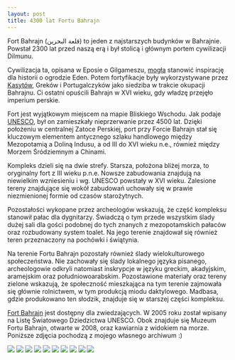 ```yaml
---
layout: post
title: 4300 lat Fortu Bahrajn
---
```


Fort Bahrajn (قلعة البحرين) to jeden z najstarszych budynków w Bahrajnie. Powstał 2300 lat przed naszą erą i był stolicą i głównym portem cywilizacji Dilmunu. 

Cywilizacja ta, opisana w Eposie o Gilgameszu, [mogła](https://archive.org/details/sumerianstheirhi00samu/page/148/mode/) stanowić inspirację dla historii o ogrodzie Eden. Potem fortyfikacje były wykorzystywane przez [Kasytów](https://pl.wikipedia.org/wiki/Kasyci), Greków i Portugalczyków jako siedziba w trakcie okupacji Bahrajnu. Ci ostatni opuścili Bahrajn w XVI wieku, gdy władzę przejęło imperium perskie.  

Fort jest wyjątkowym miejscem na mapie Bliskiego Wschodu. Jak podaje [UNESCO](https://whc.unesco.org/en/list/1192), był on zamieszkały nieprzerwanie przez 4500 lat. Dzięki położeniu w centralnej Zatoce Perskiej, port przy Forcie Bahrajn stał się kluczowym elementem antycznego szlaku handlowego między Mezopotamią a Doliną Indusu, a od III do XVI wieku n.e., również między Morzem Śródziemnym a Chinami. 

Kompleks dzieli się na dwie strefy. Starsza, położona bliżej morza, to oryginalny fort z III wieku p.n.e. Nowsze zabudowania znajdują na niewielkim wzniesieniu i wg. UNESCO powstały w XVI wieku. Zalesione tereny znajdujące się wokół zabudowań uchowały się w prawie niezmienionej formie od czasów starożytnych. 

Pozostałości wykopane przez archeologów wskazują, że część kompleksu stanowił pałac dla dygnitarzy. Świadczą o tym przede wszystkim ślady dużej sali dla gości podobnej do tych znanych z mezopotamskich pałaców oraz rozbudowany system toalet. Na jego terenie znajdował się również teren przeznaczony na pochówki i świątynia. 

Na terenie Fortu Bahrajn pozostały również ślady wielokulturowego społeczeństwa. Nie zachowały się ślady lokalnego języka pisanego, archeologowie odkryli natomiast inskrypcje w języku greckim, akadyjskim, aramejskim oraz południowoarabskim. Pozostawione materiały oraz tereny zielone wskazują, że społeczność mieszkająca na tym terenie zajmowała się głównie rolnictwem, w tym produkcją miodu daktylowego. Madbasa, gdzie produkowano ten słodzik, znajduje się w starszej części kompleksu. 

[Fort Bahrajn](https://goo.gl/maps/HW5eCP674tvhhtyP8) jest dostępny dla zwiedzających. W 2005 roku został wpisany na Listę Światowego Dziedzictwa UNESCO. Obok znajduje się Muzeum Fortu Bahrajn, otwarte w 2008, oraz kawiarnia z widokiem na morze. Poniższe zdjęcia pochodzą z mojego własnego archiwum :) 

![](https://i.postimg.cc/SxzF3hLZ/20230113-153728977-i-OS.jpg)
![](https://i.postimg.cc/vHTd794w/20230113-153729247-i-OS.jpg)
![](https://i.postimg.cc/D0j3kfYN/20230113-153729494-i-OS.jpg)
![](https://i.postimg.cc/6Qrs6fmn/20230113-153730086-i-OS.jpg)
![](https://i.postimg.cc/0NRRqBc9/20230113-153730690-i-OS.jpg)
![](https://i.postimg.cc/CxZS0D0s/20230113-153730966-i-OS.jpg)
![](https://i.postimg.cc/9QHhj6n6/20211230-111535828-i-OS.jpg)
![](https://i.postimg.cc/ncgL9Sw2/20120204-145224000-i-OS.jpg)
![](https://i.postimg.cc/WbkvCNXm/20120204-145350000-i-OS.jpg)
![](https://i.postimg.cc/cL7N1Dqr/20210313-113408769-i-OS.jpg)
